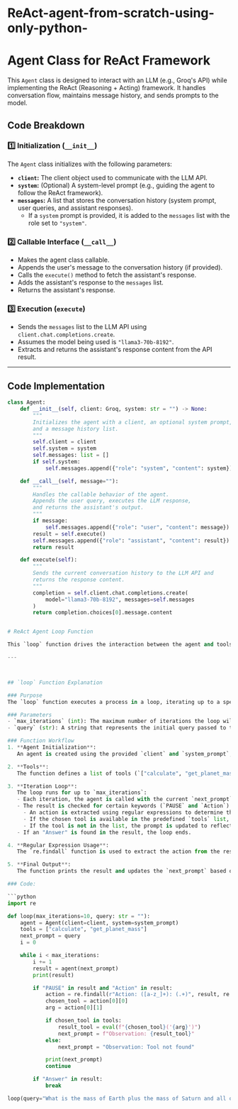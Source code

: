 # ReAct-agent-from-scratch-using-only-python-

# Agent Class for ReAct Framework

This `Agent` class is designed to interact with an LLM (e.g., Groq's API) while implementing the ReAct (Reasoning + Acting) framework. It handles conversation flow, maintains message history, and sends prompts to the model.

## Code Breakdown  

### 1️⃣ **Initialization (`__init__`)**  
The `Agent` class initializes with the following parameters:  
- **`client`:** The client object used to communicate with the LLM API.  
- **`system`:** (Optional) A system-level prompt (e.g., guiding the agent to follow the ReAct framework).  
- **`messages`:** A list that stores the conversation history (system prompt, user queries, and assistant responses).  
  - If a `system` prompt is provided, it is added to the `messages` list with the role set to `"system"`.  

### 2️⃣ **Callable Interface (`__call__`)**  
- Makes the agent class callable.  
- Appends the user's message to the conversation history (if provided).  
- Calls the `execute()` method to fetch the assistant's response.  
- Adds the assistant's response to the `messages` list.  
- Returns the assistant's response.  

### 3️⃣ **Execution (`execute`)**  
- Sends the `messages` list to the LLM API using `client.chat.completions.create`.  
- Assumes the model being used is `"llama3-70b-8192"`.  
- Extracts and returns the assistant's response content from the API result.  

---

## Code Implementation  

```python
class Agent:
    def __init__(self, client: Groq, system: str = "") -> None:
        """
        Initializes the agent with a client, an optional system prompt, 
        and a message history list.
        """
        self.client = client
        self.system = system
        self.messages: list = []
        if self.system:
            self.messages.append({"role": "system", "content": system})

    def __call__(self, message=""):
        """
        Handles the callable behavior of the agent.
        Appends the user query, executes the LLM response, 
        and returns the assistant's output.
        """
        if message:
            self.messages.append({"role": "user", "content": message})
        result = self.execute()
        self.messages.append({"role": "assistant", "content": result})
        return result

    def execute(self):
        """
        Sends the current conversation history to the LLM API and 
        returns the response content.
        """
        completion = self.client.chat.completions.create(
            model="llama3-70b-8192", messages=self.messages
        )
        return completion.choices[0].message.content


# ReAct Agent Loop Function

This `loop` function drives the interaction between the agent and tools in an iterative process. It enables the agent to execute actions based on its responses and adaptively refine its behavior until a conclusion is reached.

---



## `loop` Function Explanation

### Purpose
The `loop` function executes a process in a loop, iterating up to a specified number of times (`max_iterations`) to generate results using an agent. It parses the result of each iteration, checks if any specific actions (like calculating or retrieving data) need to be performed, and updates the prompt accordingly.

### Parameters
- `max_iterations` (int): The maximum number of iterations the loop will execute. The default is 10.
- `query` (str): A string that represents the initial query passed to the agent. Default is an empty string.

### Function Workflow
1. **Agent Initialization**: 
   An agent is created using the provided `client` and `system_prompt`, though their definitions are assumed to be declared elsewhere.

2. **Tools**:
   The function defines a list of tools (`["calculate", "get_planet_mass"]`) that can be called based on the result from the agent.

3. **Iteration Loop**:
   The loop runs for up to `max_iterations`:
   - Each iteration, the agent is called with the current `next_prompt`, and the result is printed.
   - The result is checked for certain keywords (`PAUSE` and `Action`). If these are found:
     - An action is extracted using regular expressions to determine the chosen tool and its argument.
     - If the chosen tool is available in the predefined `tools` list, it evaluates the result of calling that tool (e.g., calculating or getting planet mass).
     - If the tool is not in the list, the prompt is updated to reflect the absence of the tool.
   - If an "Answer" is found in the result, the loop ends.

4. **Regular Expression Usage**:
   The `re.findall` function is used to extract the action from the result if it contains specific information related to an action.

5. **Final Output**:
   The function prints the result and updates the `next_prompt` based on whether the tool was found or not.

### Code:

```python
import re

def loop(max_iterations=10, query: str = ""):
    agent = Agent(client=client, system=system_prompt)
    tools = ["calculate", "get_planet_mass"]
    next_prompt = query
    i = 0

    while i < max_iterations:
        i += 1
        result = agent(next_prompt)
        print(result)

        if "PAUSE" in result and "Action" in result:
            action = re.findall(r"Action: ([a-z_]+): (.+)", result, re.IGNORECASE)
            chosen_tool = action[0][0]
            arg = action[0][1]

            if chosen_tool in tools:
                result_tool = eval(f"{chosen_tool}('{arg}')")
                next_prompt = f"Observation: {result_tool}"
            else:
                next_prompt = "Observation: Tool not found"

            print(next_prompt)
            continue

        if "Answer" in result:
            break

loop(query="What is the mass of Earth plus the mass of Saturn and all of that times 2?")



